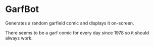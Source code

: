 # GarfBot
Generates a random garfield comic and displays it on-screen.

There seems to be a garf comic for every day since 1978 so it should always work.
